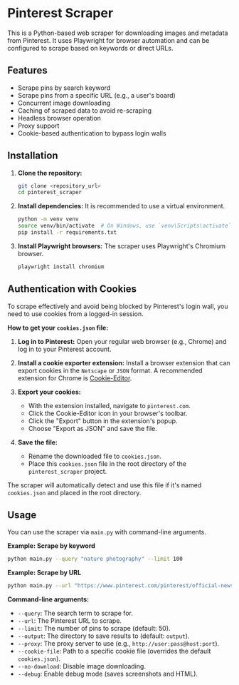 # Pinterest Scraper

This is a Python-based web scraper for downloading images and metadata from Pinterest. It uses Playwright for browser automation and can be configured to scrape based on keywords or direct URLs.

## Features

- Scrape pins by search keyword
- Scrape pins from a specific URL (e.g., a user's board)
- Concurrent image downloading
- Caching of scraped data to avoid re-scraping
- Headless browser operation
- Proxy support
- Cookie-based authentication to bypass login walls

## Installation

1.  **Clone the repository:**
    ```bash
    git clone <repository_url>
    cd pinterest_scraper
    ```

2.  **Install dependencies:**
    It is recommended to use a virtual environment.
    ```bash
    python -m venv venv
    source venv/bin/activate  # On Windows, use `venv\Scripts\activate`
    pip install -r requirements.txt
    ```

3.  **Install Playwright browsers:**
    The scraper uses Playwright's Chromium browser.
    ```bash
    playwright install chromium
    ```

## Authentication with Cookies

To scrape effectively and avoid being blocked by Pinterest's login wall, you need to use cookies from a logged-in session.

**How to get your `cookies.json` file:**

1.  **Log in to Pinterest:**
    Open your regular web browser (e.g., Chrome) and log in to your Pinterest account.

2.  **Install a cookie exporter extension:**
    Install a browser extension that can export cookies in the `Netscape` or `JSON` format. A recommended extension for Chrome is [Cookie-Editor](https://chrome.google.com/webstore/detail/cookie-editor/hlkenndednhfkekhgcdicdfddnkalmdm).

3.  **Export your cookies:**
    -   With the extension installed, navigate to `pinterest.com`.
    -   Click the Cookie-Editor icon in your browser's toolbar.
    -   Click the "Export" button in the extension's popup.
    -   Choose "Export as JSON" and save the file.

4.  **Save the file:**
    -   Rename the downloaded file to `cookies.json`.
    -   Place this `cookies.json` file in the root directory of the `pinterest_scraper` project.

The scraper will automatically detect and use this file if it's named `cookies.json` and placed in the root directory.

## Usage

You can use the scraper via `main.py` with command-line arguments.

**Example: Scrape by keyword**
```bash
python main.py --query "nature photography" --limit 100
```

**Example: Scrape by URL**
```bash
python main.py --url "https://www.pinterest.com/pinterest/official-news/" --limit 50
```

**Command-line arguments:**

-   `--query`: The search term to scrape for.
-   `--url`: The Pinterest URL to scrape.
-   `--limit`: The number of pins to scrape (default: 50).
-   `--output`: The directory to save results to (default: `output`).
-   `--proxy`: The proxy server to use (e.g., `http://user:pass@host:port`).
-   `--cookie-file`: Path to a specific cookie file (overrides the default `cookies.json`).
-   `--no-download`: Disable image downloading.
-   `--debug`: Enable debug mode (saves screenshots and HTML).
